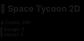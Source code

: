 <!DOCTYPE html>
<html lang="de">
<head>
  <meta charset="UTF-8" />
  <meta name="viewport" content="width=device-width, initial-scale=1, maximum-scale=1, user-scalable=no" />
  <title>Space Station Tycoon 2D</title>
  <style>
    html, body {
      margin: 0;
      padding: 0;
      overflow: hidden;
      touch-action: none;
      background-color: #000;
    }

    #ui {
      position: fixed;
      top: 10px;
      left: 10px;
      background: rgba(0, 0, 0, 0.75);
      padding: 15px;
      border-radius: 10px;
      box-shadow: 0 0 10px #00ffcc;
      z-index: 9999;
      color: white;
      font-family: Arial, sans-serif;
      width: 90vw;
      max-width: 300px;
      font-size: 1.2em;
      font-weight: bold;
    }

    canvas {
      display: block;
    }
  </style>
</head>
<body>
  <div id="ui">
    <h1>🚀 Space Tycoon 2D</h1>
    <div>💰 Credits: <span id="credits">200</span></div>
    <div>🔋 Energie: <span id="solar">0</span></div>
    <div>🏪 Handel: <span id="handel">0</span></div>
  </div>

  <script src="https://cdn.jsdelivr.net/npm/three@0.152.2/build/three.min.js"></script>
  <script>
    const scene = new THREE.Scene();
    scene.background = new THREE.Color(0x111111);

    const camera = new THREE.OrthographicCamera(-750, 750, 750, -750, 0.1, 10000);
    camera.position.set(0, 2000, 0);
    camera.lookAt(0, 0, 0);

    const renderer = new THREE.WebGLRenderer({ antialias: true });
    renderer.setSize(window.innerWidth, window.innerHeight);
    document.body.appendChild(renderer.domElement);

    scene.add(new THREE.AmbientLight(0xffffff));

    const platforms = [];
    const totalBuyables = 1500;
    const perPlatform = Math.floor(totalBuyables / 2);

    for (let i = 0; i < 2; i++) {
      const platformGeo = new THREE.PlaneGeometry(1500, 1500);
      const platformMat = new THREE.MeshStandardMaterial({ color: 0x333333 });
      const platform = new THREE.Mesh(platformGeo, platformMat);
      platform.rotation.x = -Math.PI / 2;
      platform.position.set(i * 1600, 0, 0);
      scene.add(platform);
      platforms.push(platform);
    }

    const player = new THREE.Mesh(
      new THREE.CircleGeometry(20, 32),
      new THREE.MeshBasicMaterial({ color: 0xff5500 })
    );
    player.position.set(0, 2, 0);
    scene.add(player);

    const keys = {};
    document.addEventListener('keydown', e => keys[e.key.toLowerCase()] = true);
    document.addEventListener('keyup', e => keys[e.key.toLowerCase()] = false);

    function movePlayer() {
      const speed = 5;
      if (keys['w'] || keys['arrowup']) player.position.z -= speed;
      if (keys['s'] || keys['arrowdown']) player.position.z += speed;
      if (keys['a'] || keys['arrowleft']) player.position.x -= speed;
      if (keys['d'] || keys['arrowright']) player.position.x += speed;

      camera.position.x = player.position.x;
      camera.position.z = player.position.z;
      camera.lookAt(player.position.x, 0, player.position.z);
    }

    const buyables = [];
    const types = ['solar', 'handel'];

    for (let p = 0; p < platforms.length; p++) {
      for (let i = 0; i < perPlatform; i++) {
        const type = types[Math.floor(Math.random() * types.length)];
        const color = type === 'solar' ? 0xffff00 : 0x00ffcc;
        const circle = new THREE.Mesh(
          new THREE.CircleGeometry(10, 32),
          new THREE.MeshBasicMaterial({ color, transparent: true, opacity: 0.8 })
        );
        circle.rotation.x = -Math.PI / 2;
        circle.position.set(
          platforms[p].position.x + Math.random() * 1400 - 700,
          0.1,
          Math.random() * 1400 - 700
        );
        circle.userData = { type, bought: false };
        scene.add(circle);
        buyables.push(circle);
      }
    }

    const state = { credits: 200, solar: 0, handel: 0 };

    function updateUI() {
      document.getElementById('credits').innerText = Math.floor(state.credits);
      document.getElementById('solar').innerText = state.solar;
      document.getElementById('handel').innerText = state.handel;
    }

    function checkBuys() {
      buyables.forEach((item) => {
        if (!item.userData.bought) {
          const dx = player.position.x - item.position.x;
          const dz = player.position.z - item.position.z;
          const dist = Math.sqrt(dx * dx + dz * dz);
          if (dist < 20) {
            const cost = item.userData.type === 'solar' ? 100 : 300;
            if (state.credits >= cost) {
              state.credits -= cost;
              state[item.userData.type]++;
              item.userData.bought = true;
              scene.remove(item);
              const audio = new Audio("https://cdn.pixabay.com/download/audio/2022/03/15/audio_6efb4b5c60.mp3?filename=menu-click-110818.mp3");
              audio.volume = 0.3;
              audio.play();
              updateUI();
            }
          }
        }
      });
    }

    setInterval(() => {
      state.credits += state.solar * 100 + state.handel * 150;
      updateUI();
    }, 1000);

    function animate() {
      requestAnimationFrame(animate);
      movePlayer();
      checkBuys();
      renderer.render(scene, camera);
    }

    animate();
    updateUI();

    window.addEventListener('resize', () => {
      renderer.setSize(window.innerWidth, window.innerHeight);
    });
  </script>
</body>
</html>
